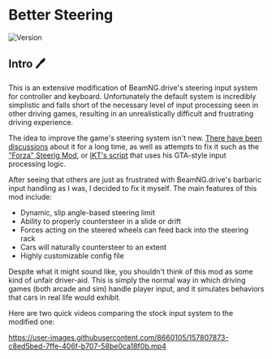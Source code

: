 # Better Steering
![Version](https://img.shields.io/badge/Version-1.0-blue.svg)


## Intro 🖊️


This is an extensive modification of BeamNG.drive's steering input system for controller and keyboard. Unfortunately the default system is incredibly simplistic and falls short of the necessary level of input processing seen in other driving games, resulting in an unrealistically difficult and frustrating driving experience.

The idea to improve the game's steering system isn't new. [There have been discussions](https://www.beamng.com/threads/steering-assist-for-over-under-steerers.59477/) about it for a long time, as well as attempts to fix it such as the ["Forza" Steerig Mod](https://www.beamng.com/threads/forza-steering-for-keyboard-and-gamepad.77578/), or [IKT's script](https://gist.github.com/E66666666/207027cc29f1869a43f6ccef054e3845) that uses his GTA-style input processing logic.

After seeing that others are just as frustrated with BeamNG.drive's barbaric input handling as I was, I decided to fix it myself. The main features of this mod include:

 - Dynamic, slip angle-based steering limit
 - Ability to properly countersteer in a slide or drift
 - Forces acting on the steered wheels can feed back into the steering rack
 - Cars will naturally countersteer to an extent
 - Highly customizable config file

Despite what it might sound like, you shouldn't think of this mod as some kind of unfair driver-aid. This is simply the normal way in which driving games (both arcade and sim) handle player input, and it simulates behaviors that cars in real life would exhibit.

Here are two quick videos comparing the stock input system to the modified one:

https://user-images.githubusercontent.com/8660105/157807873-c8ed5bed-7ffe-406f-b707-58be0ca18f0b.mp4



